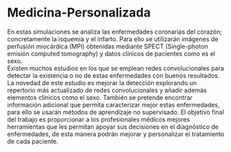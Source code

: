 # Medicina-Personalizada
En estas simulaciones se analiza las enfermedades coronarias del corazón; concretamente la isquemia y el infarto. 
Para ello se utilizarán imágenes de perfusión miocárdica (MPI) obtenidas mediante SPECT (Single-photon emisión computed tomography) y datos clínicos de pacientes como es el sexo.  
Existen muchos estudios en los que se emplean redes convolucionales para detectar la existencia o no de estas enfermedades con buenos resultados.
La novedad de este estudio es mejorar la detección explorando un repertorio más actualizado de redes convolucionales y añadir además elementos clínicos como el sexo.
También se pretende encontrar información adicional que permita caracterizar mejor estas enfermedades, para ello se usarán métodos de aprendizaje no supervisado.
El objetivo final del trabajo es proporcionar a los profesionales médicos mejores herramientas que les permitan apoyar sus decisiones en el diagnóstico de enfermedades,
de esta manera podrán mejorar y personalizar el tratamiento de cada paciente.
